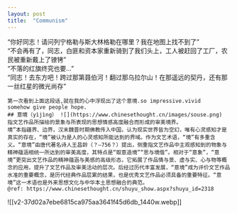 ```yaml
---
layout: post
title:  "Communism"
---
```

“你好同志！请问列宁格勒与斯大林格勒在哪里？我在地图上找不到了”  
“不会再有了，同志，白匪和资本家重新骑到了我们头上，工人被赶回了工厂，农民被重新戴上了镣铐”  
“不落的红旗终究也要...”  
“同志！去东方吧！跨过那第聂伯河！翻过那乌拉尔山！在那遥远的契丹，还有那一丝红星的微光尚存”

	第一次看到上面这段话,就在我的心中浮现出了这个意境.so impressive.vivid
	somehow give people hope.
	## 意境（yìjìng） ![](https://www.chinesethought.cn/images/souse.png)
	指文艺作品所描绘的景象与所表现的思想情感高度融合而形成的审美境界。
	境”本指疆界、边界，汉末魏晋时期佛教传入中国，认为现实世界皆为空幻，唯有心灵感知才是真实的存在，“境”被认为是人的心灵感知所能达到的界域。作为文艺术语，“境”有多重含义。“意境”由唐代著名诗人王昌龄（？—756？）提出，侧重指文艺作品中主观感知到的物象与精神蕴涵相统一所达到的审美高度，其特点是“取意造境”“思与境偕”。相对于“意象”，“意境”更突出文艺作品的精神蕴涵与美感的高级形态，它拓展了作品情与景、虚与实、心与物等概念的应用，提升了文艺作品及审美活动的层次。后经过历代丰富发展，“意境”成为评价文艺作品水准的重要概念，是历代经典作品层累的结果，也是优秀文艺作品必须具备的重要特征。“意境”这一术语也是外来思想文化与中华本土思想融合的典范。
	@ref: https://www.chinesethought.cn/shuyu_show.aspx?shuyu_id=2318
	
![[v2-37d02a7ebe6815ca975aa3641f45d6db_1440w.webp]]

